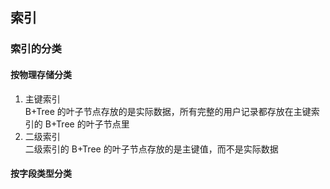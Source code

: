 ## 索引

### 索引的分类

#### 按物理存储分类
1. 主键索引  
    B+Tree 的叶子节点存放的是实际数据，所有完整的用户记录都存放在主键索引的 B+Tree 的叶子节点里
2. 二级索引  
   二级索引的 B+Tree 的叶子节点存放的是主键值，而不是实际数据

#### 按字段类型分类

